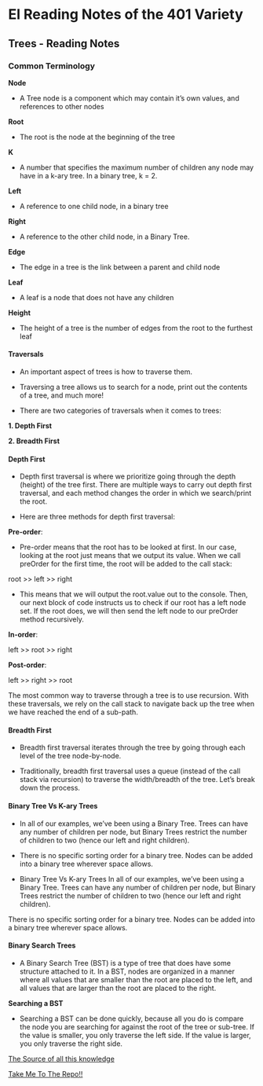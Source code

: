 # El Reading Notes of the 401 Variety

## Trees - Reading Notes

### Common Terminology

**Node**

- A Tree node is a component which may contain it’s own values, and references to other nodes

**Root**

- The root is the node at the beginning of the tree

**K**

- A number that specifies the maximum number of children any node may have in a k-ary tree. In a binary tree, k = 2.

**Left**

- A reference to one child node, in a binary tree

**Right**

- A reference to the other child node, in a Binary Tree.

**Edge**

- The edge in a tree is the link between a parent and child node

**Leaf**

- A leaf is a node that does not have any children

**Height**

- The height of a tree is the number of edges from the root to the furthest leaf

#### Traversals

- An important aspect of trees is how to traverse them.

- Traversing a tree allows us to search for a node, print out the contents of a tree, and much more! 

- There are two categories of traversals when it comes to trees:

**1. Depth First**

**2. Breadth First**

#### Depth First

- Depth first traversal is where we prioritize going through the depth (height) of the tree first. There are multiple ways to carry out depth first traversal, and each method changes the order in which we search/print the root.

- Here are three methods for depth first traversal:

**Pre-order**: 

- Pre-order means that the root has to be looked at first. In our case, looking at the root just means that we output its value. When we call preOrder for the first time, the root will be added to the call stack:

root >> left >> right

- This means that we will output the root.value out to the console. Then, our next block of code instructs us to check if our root has a left node set. If the root does, we will then send the left node to our preOrder method recursively.

**In-order**:

left >> root >> right

**Post-order**:

left >> right >> root

The most common way to traverse through a tree is to use recursion. With these traversals, we rely on the call stack to navigate back up the tree when we have reached the end of a sub-path.

#### Breadth First

- Breadth first traversal iterates through the tree by going through each level of the tree node-by-node.

- Traditionally, breadth first traversal uses a queue (instead of the call stack via recursion) to traverse the width/breadth of the tree. Let’s break down the process.

#### Binary Tree Vs K-ary Trees

- In all of our examples, we’ve been using a Binary Tree. Trees can have any number of children per node, but Binary Trees restrict the number of children to two (hence our left and right children).

- There is no specific sorting order for a binary tree. Nodes can be added into a binary tree wherever space allows.

- Binary Tree Vs K-ary Trees
In all of our examples, we’ve been using a Binary Tree. Trees can have any number of children per node, but Binary Trees restrict the number of children to two (hence our left and right children).

There is no specific sorting order for a binary tree. Nodes can be added into a binary tree wherever space allows.

#### Binary Search Trees

- A Binary Search Tree (BST) is a type of tree that does have some structure attached to it. In a BST, nodes are organized in a manner where all values that are smaller than the root are placed to the left, and all values that are larger than the root are placed to the right.

**Searching a BST**

- Searching a BST can be done quickly, because all you do is compare the node you are searching for against the root of the tree or sub-tree. If the value is smaller, you only traverse the left side. If the value is larger, you only traverse the right side.

[The Source of all this knowledge](https://codefellows.github.io/common_curriculum/data_structures_and_algorithms/Code_401/class-15/resources/Trees.html)

 <a href="#top">Take Me To The Repo!!</a>
